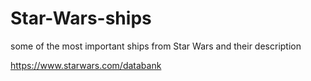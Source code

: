 # Star-Wars-ships


some of the most important ships from Star Wars and their description


https://www.starwars.com/databank
